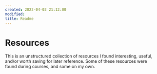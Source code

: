 ```yaml
---
created: 2022-04-02 21:12:00
modified:
title: Readme
---
```


# Resources

This is an unstructured collection of resources I found interesting, useful, and/or worth saving for later reference. Some of these resources were found during courses, and some on my own.
